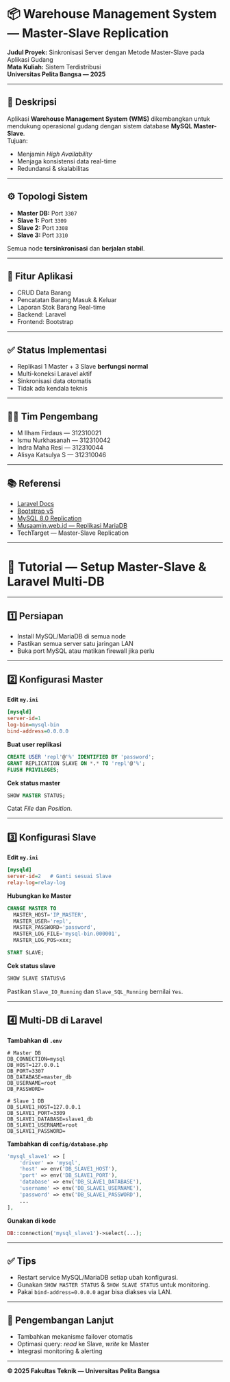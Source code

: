 
# 📦 Warehouse Management System — Master-Slave Replication

**Judul Proyek:** Sinkronisasi Server dengan Metode Master-Slave pada Aplikasi Gudang  
**Mata Kuliah:** Sistem Terdistribusi  
**Universitas Pelita Bangsa — 2025**

---

## 📌 Deskripsi

Aplikasi **Warehouse Management System (WMS)** dikembangkan untuk mendukung operasional gudang dengan sistem database **MySQL Master-Slave**.  
Tujuan:
- Menjamin *High Availability*
- Menjaga konsistensi data real-time
- Redundansi & skalabilitas

---

## ⚙️ Topologi Sistem

- **Master DB:** Port `3307`
- **Slave 1:** Port `3309`
- **Slave 2:** Port `3308`
- **Slave 3:** Port `3310`

Semua node **tersinkronisasi** dan **berjalan stabil**.

---

## 🚀 Fitur Aplikasi

- CRUD Data Barang
- Pencatatan Barang Masuk & Keluar
- Laporan Stok Barang Real-time
- Backend: Laravel
- Frontend: Bootstrap

---

## ✅ Status Implementasi

- Replikasi 1 Master + 3 Slave **berfungsi normal**
- Multi-koneksi Laravel aktif
- Sinkronisasi data otomatis
- Tidak ada kendala teknis

---

## 👨‍💻 Tim Pengembang

- M Ilham Firdaus — 312310021
- Ismu Nurkhasanah — 312310042
- Indra Maha Resi — 312310044
- Alisya Katsulya S — 312310046

---

## 📚 Referensi

- [Laravel Docs](https://laravel.com/docs/10.x/database)
- [Bootstrap v5](https://getbootstrap.com/docs/5.0/getting-started/introduction/)
- [MySQL 8.0 Replication](https://dev.mysql.com/doc/refman/8.0/en/replication.html)
- [Musaamin.web.id — Replikasi MariaDB](https://musaamin.web.id/cara-replikasi-database-master-slave-mariadb-10-di-ubuntu-16-04/)
- TechTarget — Master-Slave Replication

---

# 📖 Tutorial — Setup Master-Slave & Laravel Multi-DB

---

## 1️⃣ Persiapan

- Install MySQL/MariaDB di semua node
- Pastikan semua server satu jaringan LAN
- Buka port MySQL atau matikan firewall jika perlu

---

## 2️⃣ Konfigurasi Master

**Edit `my.ini`**

```ini
[mysqld]
server-id=1
log-bin=mysql-bin
bind-address=0.0.0.0
```

**Buat user replikasi**

```sql
CREATE USER 'repl'@'%' IDENTIFIED BY 'password';
GRANT REPLICATION SLAVE ON *.* TO 'repl'@'%';
FLUSH PRIVILEGES;
```

**Cek status master**

```sql
SHOW MASTER STATUS;
```

Catat *File* dan *Position*.

---

## 3️⃣ Konfigurasi Slave

**Edit `my.ini`**

```ini
[mysqld]
server-id=2   # Ganti sesuai Slave
relay-log=relay-log
```

**Hubungkan ke Master**

```sql
CHANGE MASTER TO
  MASTER_HOST='IP_MASTER',
  MASTER_USER='repl',
  MASTER_PASSWORD='password',
  MASTER_LOG_FILE='mysql-bin.000001',
  MASTER_LOG_POS=xxx;

START SLAVE;
```

**Cek status slave**

```sql
SHOW SLAVE STATUS\G
```

Pastikan `Slave_IO_Running` dan `Slave_SQL_Running` bernilai `Yes`.

---

## 4️⃣ Multi-DB di Laravel

**Tambahkan di `.env`**

```env
# Master DB
DB_CONNECTION=mysql
DB_HOST=127.0.0.1
DB_PORT=3307
DB_DATABASE=master_db
DB_USERNAME=root
DB_PASSWORD=

# Slave 1 DB
DB_SLAVE1_HOST=127.0.0.1
DB_SLAVE1_PORT=3309
DB_SLAVE1_DATABASE=slave1_db
DB_SLAVE1_USERNAME=root
DB_SLAVE1_PASSWORD=
```

**Tambahkan di `config/database.php`**

```php
'mysql_slave1' => [
    'driver' => 'mysql',
    'host' => env('DB_SLAVE1_HOST'),
    'port' => env('DB_SLAVE1_PORT'),
    'database' => env('DB_SLAVE1_DATABASE'),
    'username' => env('DB_SLAVE1_USERNAME'),
    'password' => env('DB_SLAVE1_PASSWORD'),
    ...
],
```

**Gunakan di kode**

```php
DB::connection('mysql_slave1')->select(...);
```

---

## ✅ Tips

- Restart service MySQL/MariaDB setiap ubah konfigurasi.
- Gunakan `SHOW MASTER STATUS` & `SHOW SLAVE STATUS` untuk monitoring.
- Pakai `bind-address=0.0.0.0` agar bisa diakses via LAN.

---

## 🚀 Pengembangan Lanjut

- Tambahkan mekanisme failover otomatis
- Optimasi query: *read* ke Slave, *write* ke Master
- Integrasi monitoring & alerting

---

**© 2025 Fakultas Teknik — Universitas Pelita Bangsa**
